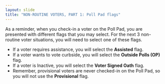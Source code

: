 ```yaml
---
layout: slide
title: "NON-ROUTINE VOTERS, PART 1: Poll Pad flags"
---
```


As a reminder, when you check-in a voter on the Poll Pad, you are presented with different flags that you may select. For the next 3 non-routine voter situations, you will need to select one of these flags.

-   If a voter requires assistance, you will select the **Assisted** flag.
-   If a voter wants to vote curbside, you will select the **Outside Polls (OP)** flag.
-   If a voter is Inactive, you will select the **Voter Signed Oath** flag.
-   Remember, provisional voters are never checked-in on the Poll Pad, so you will not use the **Provisional** flag.